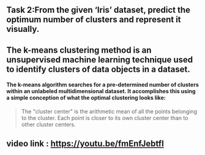 ## Task 2:From the given ‘Iris’ dataset, predict the optimum number of clusters and represent it visually.

## The k-means clustering method is an unsupervised machine learning technique used to identify clusters of data objects in a dataset.


#### The k-means algorithm searches for a pre-determined number of clusters within an unlabeled multidimensional dataset. It accomplishes this using a simple conception of what the optimal clustering looks like:

> The "cluster center" is the arithmetic mean of all the points belonging to the cluster.
> Each point is closer to its own cluster center than to other cluster centers.

## video link : https://youtu.be/fmEnfJebtfI
